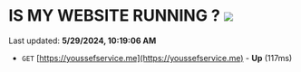 # IS MY WEBSITE RUNNING ? [![](https://img.shields.io/static/v1?label=Sponsor&message=%E2%9D%A4&logo=GitHub&color=%23fe8e86)](https://github.com/sponsors/Youssef-Lehmam)

Last updated: **5/29/2024, 10:19:06 AM**

- `GET` [https://youssefservice.me](https://youssefservice.me) - **Up** (117ms)

